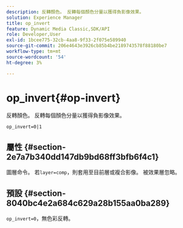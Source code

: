 ```yaml
---
description: 反轉顏色。 反轉每個顏色分量以獲得負影像效果。
solution: Experience Manager
title: op_invert
feature: Dynamic Media Classic,SDK/API
role: Developer,User
exl-id: 1bcee775-32cb-4aa8-9f33-2f075e589940
source-git-commit: 206e4643e3926cb85b4be2189743578f88180be7
workflow-type: tm+mt
source-wordcount: '54'
ht-degree: 3%

---
```


# op_invert{#op-invert}

反轉顏色。 反轉每個顏色分量以獲得負影像效果。

`op_invert=0|1`

## 屬性 {#section-2e7a7b340dd147db9bd68ff3bfb6f4c1}

圖層命令。 若`layer=comp`，則套用至目前層或複合影像。 被效果層忽略。

## 預設 {#section-8040bc4e2a684c629a28b155aa0ba289}

`op_invert=0`，無色彩反轉。

